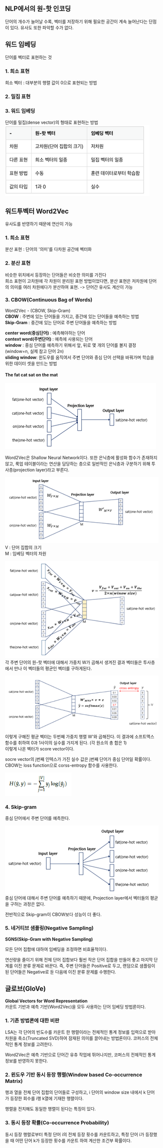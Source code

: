 ## NLP에서의 원-핫 인코딩
단어의 개수가 늘어날 수록, 벡터를 저장하기 위해 필요한 공간이 계속 늘어난다는 단점이 있다. 유사도 또한 파악할 수가 없다. 

## 워드 임베딩
단어를 벡터로 표현하는 것  
### 1. 희소 표현
희소 벡터 : 대부분의 행렬 값이 0으로 표현되는 방법  
### 2. 밀집 표현
### 3. 워드 임베딩
단어를 밀집(dense vector)의 형태로 표현하는 방법  
![Alt text](image.png)  

## 워드투벡터 Word2Vec  
유사도를 반영하기 때문에 연산이 가능  
### 1. 희소 표현
분산 표현 : 단어의 '의미'를 다차원 공간에 벡터화  
### 2. 분산 표현
비슷한 위치에서 등장하는 단어들은 비슷한 의미를 가진다  
희소 표현이 고차원에 각 차원이 분리된 표현 방법이었다면, 분산 표현은 저차원에 단어의 의미를 여러 차원에다가 분산하여 표현. -> 단어간 유사도 계산이 가능  
### 3. CBOW(Continuous Bag of Words)
Word2Vec - (CBOW, Skip-Gram)  
**CBOW** : 주변에 있는 단어들을 가지고, 중간에 있는 단어들을 예측하는 방법  
**Skip-Gram** : 중간에 있는 단어로 주변 단어들을 예측하는 방법  

**center word(중심단어)** : 예측해야하는 단어  
**context word(주변단어)** : 예측에 사용되는 단어  
**window** : 중심 단어를 예측하기 위해서 앞, 뒤로 몇 개의 단어를 볼지 결정 (window=n, 실제 참고 단어 2n)  
**sliding window**: 윈도우를 움직여서 주변 단어와 중심 단어 선택을 바꿔가며 학습을 위한 데이터 셋을 만드는 방법  

#### The fat cat sat on the mat
![](image-1.png)  

Word2Vec은 Shallow Neural Network이다. 또한 은닉층에 활성화 함수가 존재하지 않고, 룩업 테이블이라는 연산을 담당하는 층으로 일반적인 은닉층과 구분하기 위해 투사층(projection layer)라고 부른다.  

![Alt text](image-2.png)  
V : 단어 집합의 크기   
M : 임베딩 벡터의 차원  

![Alt text](image-3.png)  
각 주변 단어의 원-핫 벡터에 대해서 가중치 W가 곱해서 생겨진 결과 벡터들은 투사층에서 만나 이 벡터들의 평균인 벡터를 구하게된다.   

![Alt text](image-4.png)  
이렇게 구해진 평균 벡터는 두번째 가중치 행렬 W'와 곱해진다. 이 결과에 소프트맥스 함수를 취하여 0과 1사이의 실수를 가지게 된다. (각 원소의 총 합은 1)  
이렇게 나온 벡터가 score vector이다.  

socre vector의 j번째 인텍스가 가진 실수 값은 j번째 단어가 중심 단어일 확률이다. CBOW는 loss function으로 corss-entropy 함수를 사용한다. 

![Alt text](image-5.png)  

### 4. Skip-gram
중심 단어에서 주변 단어를 예측한다.  

![Alt text](image-6.png)  
중심 단어에 대해서 주변 단어를 예측하기 때문에, Projection layer에서 벡터들의 평균을 구하는 과정은 없다.   

전반적으로 Skip-gram이 CBOW보다 성능이 더 좋다.

### 5. 네거티브 샘플링(Negative Sampling)
**SGNS(Skip-Gram with Negative Sampling)**  

모든 단어 집합에 대하여 임베딩을 조정하면 비효율적이다.  

연산량을 줄이기 위해 전체 단어 집합보다 훨씬 작은 단어 집합을 만들어 좋고 마지막 단계를 이진 분류 문제로 바꾼다. 즉, 주변 단어들은 Positive로 두고, 랜덤으로 샘플링이 된 단어들은 Negative로 둔 다음에 이진 분류 문제를 수행한다. 

## 글로브(GloVe)
**Global Vectors for Word Representation**  
카운트 기반과 예측 기반(Word2Vec)을 모두 사용하는 단어 임베딩 방법론이다. 

### 1. 기존 방법론에 대한 비판
LSA는 각 단어의 빈도수를 카운트 한 행렬이라는 전체적인 통계 정보를 입력으로 받아 차원을 축소(Truncated SVD)하여 잠재된 의미를 끌어내는 방법론이다. 코퍼스의 전체적인 통계 정보를 고려한다.   

Word2Vec은 예측 기반으로 단어간 유츄 작업에 뛰어나지만, 코퍼스의 전체적인 통계 정보를 반영하지 못한다. 

### 2. 윈도우 기반 동시 등장 행렬(Window based Co-occurrence Matrix)
행과 열을 전체 단어 집합의 단어들로 구성하고, i 단어의 window size 내에서 k 단어가 등장한 회수를 i행 k열에 기재한 행렬이다.

행렬을 전치해도 동일한 행렬이 된다는 특징이 있다.  

### 3. 동시 등장 확률(Co-occurrence Probability)
동시 등장 행렬로부터 특정 단어 i의 전체 등장 횟수를 카운트하고, 특정 단어 i가 등장했을 때 어떤 단어 k가 등장한 횟수를 카운트 하여 계산한 조건부 확률이다.  

